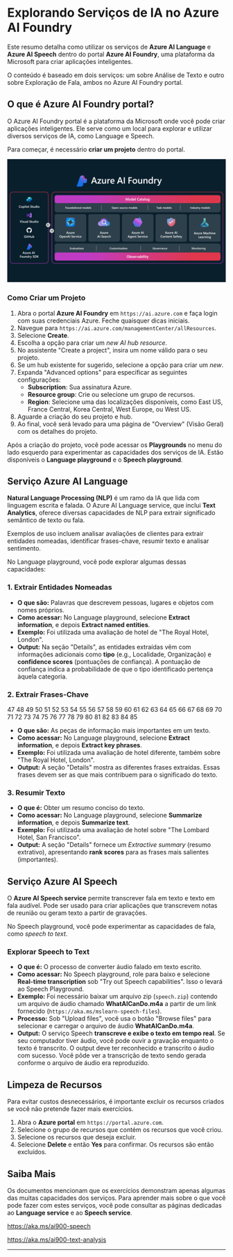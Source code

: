# Explorando Serviços de IA no Azure AI Foundry

Este resumo detalha como utilizar os serviços de **Azure AI Language** e **Azure AI Speech** dentro do portal **Azure AI Foundry**, uma plataforma da Microsoft para criar aplicações inteligentes.

O conteúdo é baseado em dois serviços: um sobre Análise de Texto e outro sobre Exploração de Fala, ambos no Azure AI Foundry portal.

## O que é Azure AI Foundry portal?

O Azure AI Foundry portal é a plataforma da Microsoft onde você pode criar aplicações inteligentes. Ele serve como um local para explorar e utilizar diversos serviços de IA, como Language e Speech.

Para começar, é necessário **criar um projeto** dentro do portal.

![Estrutura do Azure AI Foundry](images/foundry-stack-wp.png)

### Como Criar um Projeto

1.  Abra o portal **Azure AI Foundry** em `https://ai.azure.com` e faça login com suas credenciais Azure. Feche quaisquer dicas iniciais.
2.  Navegue para `https://ai.azure.com/managementCenter/allResources`.
3.  Selecione **Create**.
4.  Escolha a opção para criar um *new AI hub resource*.
5.  No assistente "Create a project", insira um nome válido para o seu projeto.
6.  Se um hub existente for sugerido, selecione a opção para criar um *new*.
7.  Expanda "Advanced options" para especificar as seguintes configurações:
    *   **Subscription**: Sua assinatura Azure.
    *   **Resource group**: Crie ou selecione um grupo de recursos.
    *   **Region**: Selecione uma das localizações disponíveis, como East US, France Central, Korea Central, West Europe, ou West US.
8.  Aguarde a criação do seu projeto e hub.
9.  Ao final, você será levado para uma página de "Overview" (Visão Geral) com os detalhes do projeto.

Após a criação do projeto, você pode acessar os **Playgrounds** no menu do lado esquerdo para experimentar as capacidades dos serviços de IA. Estão disponíveis o **Language playground** e o **Speech playground**.

## Serviço Azure AI Language

**Natural Language Processing (NLP)** é um ramo da IA que lida com linguagem escrita e falada. O Azure AI Language service, que inclui **Text Analytics**, oferece diversas capacidades de NLP para extrair significado semântico de texto ou fala.

Exemplos de uso incluem analisar avaliações de clientes para extrair entidades nomeadas, identificar frases-chave, resumir texto e analisar sentimento.

No Language playground, você pode explorar algumas dessas capacidades:

### 1. Extrair Entidades Nomeadas

*   **O que são:** Palavras que descrevem pessoas, lugares e objetos com nomes próprios.
*   **Como acessar:** No Language playground, selecione **Extract information**, e depois **Extract named entities**.
*   **Exemplo:** Foi utilizada uma avaliação de hotel de "The Royal Hotel, London".
*   **Output:** Na seção "Details", as entidades extraídas vêm com informações adicionais como **tipo** (e.g., Localidade, Organização) e **confidence scores** (pontuações de confiança). A pontuação de confiança indica a probabilidade de que o tipo identificado pertença àquela categoria.

### 2. Extrair Frases-Chave

47
48
49
50
51
52
53
54
55
56
57
58
59
60
61
62
63
64
65
66
67
68
69
70
71
72
73
74
75
76
77
78
79
80
81
82
83
84
85

*   **O que são:** As peças de informação mais importantes em um texto.
*   **Como acessar:** No Language playground, selecione **Extract information**, e depois **Extract key phrases**.
*   **Exemplo:** Foi utilizada uma avaliação de hotel diferente, também sobre "The Royal Hotel, London".
*   **Output:** A seção "Details" mostra as diferentes frases extraídas. Essas frases devem ser as que mais contribuem para o significado do texto.

### 3. Resumir Texto

*   **O que é:** Obter um resumo conciso do texto.
*   **Como acessar:** No Language playground, selecione **Summarize information**, e depois **Summarize text**.
*   **Exemplo:** Foi utilizada uma avaliação de hotel sobre "The Lombard Hotel, San Francisco".
*   **Output:** A seção "Details" fornece um *Extractive summary* (resumo extrativo), apresentando **rank scores** para as frases mais salientes (importantes).

## Serviço Azure AI Speech

O **Azure AI Speech service** permite transcrever fala em texto e texto em fala audível. Pode ser usado para criar aplicações que transcrevem notas de reunião ou geram texto a partir de gravações.

No Speech playground, você pode experimentar as capacidades de fala, como *speech to text*.

### Explorar Speech to Text

*   **O que é:** O processo de converter áudio falado em texto escrito.
*   **Como acessar:** No Speech playground, role para baixo e selecione **Real-time transcription** sob "Try out Speech capabilities". Isso o levará ao Speech Playground.
*   **Exemplo:** Foi necessário baixar um arquivo zip (`speech.zip`) contendo um arquivo de áudio chamado **WhatAICanDo.m4a** a partir de um link fornecido (`https://aka.ms/mslearn-speech-files`).
*   **Processo:** Sob "Upload files", você usa o botão "Browse files" para selecionar e carregar o arquivo de áudio **WhatAICanDo.m4a**.
*   **Output:** O serviço Speech **transcreve e exibe o texto em tempo real**. Se seu computador tiver áudio, você pode ouvir a gravação enquanto o texto é transcrito. O output deve ter reconhecido e transcrito o áudio com sucesso. Você pôde ver a transcrição de texto sendo gerada conforme o arquivo de áudio era reproduzido.

## Limpeza de Recursos

Para evitar custos desnecessários, é importante excluir os recursos criados se você não pretende fazer mais exercícios.

1.  Abra o **Azure portal** em `https://portal.azure.com`.
2.  Selecione o grupo de recursos que contém os recursos que você criou.
3.  Selecione os recursos que deseja excluir.
4.  Selecione **Delete** e então **Yes** para confirmar. Os recursos são então excluídos.

## Saiba Mais

Os documentos mencionam que os exercícios demonstram apenas algumas das muitas capacidades dos serviços. Para aprender mais sobre o que você pode fazer com estes serviços, você pode consultar as páginas dedicadas ao **Language service** e ao **Speech service**.

https://aka.ms/ai900-speech

https://aka.ms/ai900-text-analysis
***
